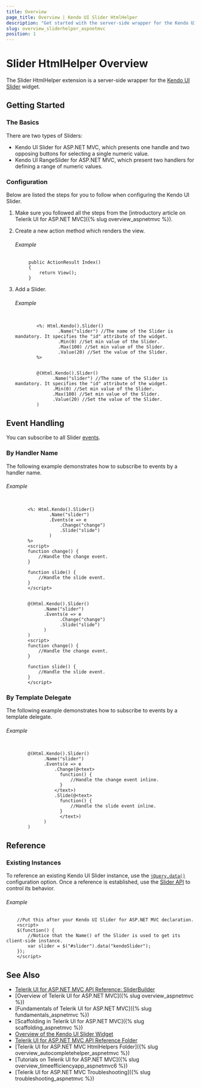 ```yaml
---
title: Overview
page_title: Overview | Kendo UI Slider HtmlHelper
description: "Get started with the server-side wrapper for the Kendo UI Slider widget for ASP.NET MVC."
slug: overview_sliderhelper_aspnetmvc
position: 1
---
```


# Slider HtmlHelper Overview

The Slider HtmlHelper extension is a server-side wrapper for the [Kendo UI Slider](https://demos.telerik.com/kendo-ui/slider/index) widget.

## Getting Started

### The Basics

There are two types of Sliders:

* Kendo UI Slider for ASP.NET MVC, which presents one handle and two opposing buttons for selecting a single numeric value.
* Kendo UI RangeSlider for ASP.NET MVC, which present two handlers for defining a range of numeric values.

### Configuration

Below are listed the steps for you to follow when configuring the Kendo UI Slider.

1. Make sure you followed all the steps from the [introductory article on Telerik UI for ASP.NET MVC]({% slug overview_aspnetmvc %}).

1. Create a new action method which renders the view.

    ###### Example

            public ActionResult Index()
            {
                return View();
            }

1. Add a Slider.

    ###### Example

    ```tab-ASPX

            <%: Html.Kendo().Slider()
                    .Name("slider") //The name of the Slider is mandatory. It specifies the "id" attribute of the widget.
                    .Min(0) //Set min value of the Slider.
                    .Max(100) //Set min value of the Slider.
                    .Value(20) //Set the value of the Slider.
            %>
    ```
    ```tab-Razor

            @(Html.Kendo().Slider()
                  .Name("slider") //The name of the Slider is mandatory. It specifies the "id" attribute of the widget.
                  .Min(0) //Set min value of the Slider.
                  .Max(100) //Set min value of the Slider.
                  .Value(20) //Set the value of the Slider.
            )
    ```

## Event Handling

You can subscribe to all Slider [events](http://docs.telerik.com/kendo-ui/api/javascript/ui/slider#events).

### By Handler Name

The following example demonstrates how to subscribe to events by a handler name.

###### Example

```tab-ASPX

        <%: Html.Kendo().Slider()
                .Name("slider")
                .Events(e => e
                    .Change("change")
                    .Slide("slide")
                )
        %>
        <script>
        function change() {
            //Handle the change event.
        }

        function slide() {
            //Handle the slide event.
        }
        </script>
```
```tab-Razor

        @(Html.Kendo().Slider()
              .Name("slider")
              .Events(e => e
                    .Change("change")
                    .Slide("slide")
              )
        )
        <script>
        function change() {
            //Handle the change event.
        }

        function slide() {
            //Handle the slide event.
        }
        </script>
```

### By Template Delegate

The following example demonstrates how to subscribe to events by a template delegate.

###### Example

```tab-Razor

        @(Html.Kendo().Slider()
              .Name("slider")
              .Events(e => e
                  .Change(@<text>
                    function() {
                        //Handle the change event inline.
                    }
                  </text>)
                  .Slide(@<text>
                    function() {
                        //Handle the slide event inline.
                    }
                    </text>)
              )
        )
```

## Reference

### Existing Instances

To reference an existing Kendo UI Slider instance, use the [`jQuery.data()`](http://api.jquery.com/jQuery.data/) configuration option. Once a reference is established, use the [Slider API](http://docs.telerik.com/kendo-ui/api/javascript/ui/slider#methods) to control its behavior.

###### Example

        //Put this after your Kendo UI Slider for ASP.NET MVC declaration.
        <script>
        $(function() {
            //Notice that the Name() of the Slider is used to get its client-side instance.
            var slider = $("#slider").data("kendoSlider");
        });
        </script>

## See Also

* [Telerik UI for ASP.NET MVC API Reference: SliderBuilder](http://docs.telerik.com/aspnet-mvc/api/Kendo.Mvc.UI.Fluent/SliderBuilder)
* [Overview of Telerik UI for ASP.NET MVC]({% slug overview_aspnetmvc %})
* [Fundamentals of Telerik UI for ASP.NET MVC]({% slug fundamentals_aspnetmvc %})
* [Scaffolding in Telerik UI for ASP.NET MVC]({% slug scaffolding_aspnetmvc %})
* [Overview of the Kendo UI Slider Widget](http://docs.telerik.com/kendo-ui/controls/editors/slider/overview)
* [Telerik UI for ASP.NET MVC API Reference Folder](http://docs.telerik.com/aspnet-mvc/api/Kendo.Mvc/AggregateFunction)
* [Telerik UI for ASP.NET MVC HtmlHelpers Folder]({% slug overview_autocompletehelper_aspnetmvc %})
* [Tutorials on Telerik UI for ASP.NET MVC]({% slug overview_timeefficiencyapp_aspnetmvc6 %})
* [Telerik UI for ASP.NET MVC Troubleshooting]({% slug troubleshooting_aspnetmvc %})
